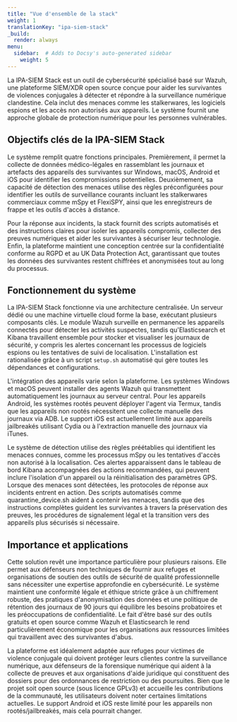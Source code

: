 ```yaml
---
title: "Vue d'ensemble de la stack"
weight: 1
translationKey: "ipa-siem-stack"
_build:
  render: always
menu:
  sidebar:  # Adds to Docsy's auto-generated sidebar
    weight: 5
---
```


La IPA-SIEM Stack est un outil de cybersécurité spécialisé basé sur Wazuh, une plateforme SIEM/XDR open source conçue pour aider les survivantes de violences conjugales à détecter et répondre à la surveillance numérique clandestine. Cela inclut des menaces comme les stalkerwares, les logiciels espions et les accès non autorisés aux appareils. Le système fournit une approche globale de protection numérique pour les personnes vulnérables.

## Objectifs clés de la IPA-SIEM Stack

Le système remplit quatre fonctions principales. Premièrement, il permet la collecte de données médico-légales en rassemblant les journaux et artefacts des appareils des survivantes sur Windows, macOS, Android et iOS pour identifier les compromissions potentielles. Deuxièmement, sa capacité de détection des menaces utilise des règles préconfigurées pour identifier les outils de surveillance courants incluant les stalkerwares commerciaux comme mSpy et FlexiSPY, ainsi que les enregistreurs de frappe et les outils d'accès à distance.

Pour la réponse aux incidents, la stack fournit des scripts automatisés et des instructions claires pour isoler les appareils compromis, collecter des preuves numériques et aider les survivantes à sécuriser leur technologie. Enfin, la plateforme maintient une conception centrée sur la confidentialité conforme au RGPD et au UK Data Protection Act, garantissant que toutes les données des survivantes restent chiffrées et anonymisées tout au long du processus.

## Fonctionnement du système

La IPA-SIEM Stack fonctionne via une architecture centralisée. Un serveur dédié ou une machine virtuelle cloud forme la base, exécutant plusieurs composants clés. Le module Wazuh surveille en permanence les appareils connectés pour détecter les activités suspectes, tandis qu'Elasticsearch et Kibana travaillent ensemble pour stocker et visualiser les journaux de sécurité, y compris les alertes concernant les processus de logiciels espions ou les tentatives de suivi de localisation. L'installation est rationalisée grâce à un script `setup.sh` automatisé qui gère toutes les dépendances et configurations.

L'intégration des appareils varie selon la plateforme. Les systèmes Windows et macOS peuvent installer des agents Wazuh qui transmettent automatiquement les journaux au serveur central. Pour les appareils Android, les systèmes rootés peuvent déployer l'agent via Termux, tandis que les appareils non rootés nécessitent une collecte manuelle des journaux via ADB. Le support iOS est actuellement limité aux appareils jailbreakés utilisant Cydia ou à l'extraction manuelle des journaux via iTunes.

Le système de détection utilise des règles préétablies qui identifient les menaces connues, comme les processus mSpy ou les tentatives d'accès non autorisé à la localisation. Ces alertes apparaissent dans le tableau de bord Kibana accompagnées des actions recommandées, qui peuvent inclure l'isolation d'un appareil ou la réinitialisation des paramètres GPS. Lorsque des menaces sont détectées, les protocoles de réponse aux incidents entrent en action. Des scripts automatisés comme quarantine_device.sh aident à contenir les menaces, tandis que des instructions complètes guident les survivantes à travers la préservation des preuves, les procédures de signalement légal et la transition vers des appareils plus sécurisés si nécessaire.

## Importance et applications

Cette solution revêt une importance particulière pour plusieurs raisons. Elle permet aux défenseurs non techniques de fournir aux refuges et organisations de soutien des outils de sécurité de qualité professionnelle sans nécessiter une expertise approfondie en cybersécurité. Le système maintient une conformité légale et éthique stricte grâce à un chiffrement robuste, des pratiques d'anonymisation des données et une politique de rétention des journaux de 90 jours qui équilibre les besoins probatoires et les préoccupations de confidentialité. Le fait d'être basé sur des outils gratuits et open source comme Wazuh et Elasticsearch le rend particulièrement économique pour les organisations aux ressources limitées qui travaillent avec des survivantes d'abus.

La plateforme est idéalement adaptée aux refuges pour victimes de violence conjugale qui doivent protéger leurs clientes contre la surveillance numérique, aux défenseurs de la forensique numérique qui aident à la collecte de preuves et aux organisations d'aide juridique qui constituent des dossiers pour des ordonnances de restriction ou des poursuites. Bien que le projet soit open source (sous licence GPLv3) et accueille les contributions de la communauté, les utilisateurs doivent noter certaines limitations actuelles. Le support Android et iOS reste limité pour les appareils non rootés/jailbreakés, mais cela pourrait changer.